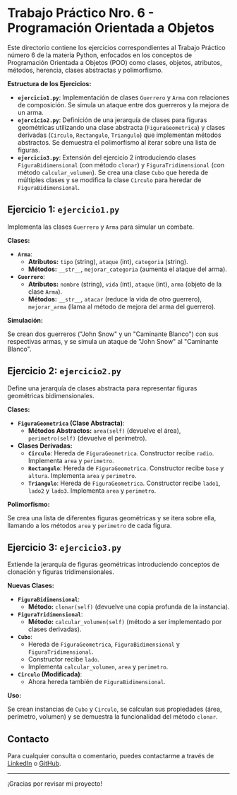 # Trabajo Práctico Nro. 6 - Programación Orientada a Objetos

Este directorio contiene los ejercicios correspondientes al Trabajo Práctico número 6 de la materia Python, enfocados en los conceptos de Programación Orientada a Objetos (POO) como clases, objetos, atributos, métodos, herencia, clases abstractas y polimorfismo.

**Estructura de los Ejercicios:**

- **`ejercicio1.py`**: Implementación de clases `Guerrero` y `Arma` con relaciones de composición. Se simula un ataque entre dos guerreros y la mejora de un arma.
- **`ejercicio2.py`**: Definición de una jerarquía de clases para figuras geométricas utilizando una clase abstracta (`FiguraGeometrica`) y clases derivadas (`Circulo`, `Rectangulo`, `Triangulo`) que implementan métodos abstractos. Se demuestra el polimorfismo al iterar sobre una lista de figuras.
- **`ejercicio3.py`**: Extensión del ejercicio 2 introduciendo clases `FiguraBidimensional` (con método `clonar`) y `FiguraTridimensional` (con método `calcular_volumen`). Se crea una clase `Cubo` que hereda de múltiples clases y se modifica la clase `Circulo` para heredar de `FiguraBidimensional`.

## Ejercicio 1: `ejercicio1.py`

Implementa las clases `Guerrero` y `Arma` para simular un combate.

**Clases:**

- **`Arma`**:
  - **Atributos:** `tipo` (string), `ataque` (int), `categoria` (string).
  - **Métodos:** `__str__`, `mejorar_categoria` (aumenta el ataque del arma).
- **`Guerrero`**:
  - **Atributos:** `nombre` (string), `vida` (int), `ataque` (int), `arma` (objeto de la clase `Arma`).
  - **Métodos:** `__str__`, `atacar` (reduce la vida de otro guerrero), `mejorar_arma` (llama al método de mejora del arma del guerrero).

**Simulación:**

Se crean dos guerreros ("John Snow" y un "Caminante Blanco") con sus respectivas armas, y se simula un ataque de "John Snow" al "Caminante Blanco".

## Ejercicio 2: `ejercicio2.py`

Define una jerarquía de clases abstracta para representar figuras geométricas bidimensionales.

**Clases:**

- **`FiguraGeometrica` (Clase Abstracta)**:
  - **Métodos Abstractos:** `area(self)` (devuelve el área), `perimetro(self)` (devuelve el perímetro).
- **Clases Derivadas:**
  - **`Circulo`**: Hereda de `FiguraGeometrica`. Constructor recibe `radio`. Implementa `area` y `perimetro`.
  - **`Rectangulo`**: Hereda de `FiguraGeometrica`. Constructor recibe `base` y `altura`. Implementa `area` y `perimetro`.
  - **`Triangulo`**: Hereda de `FiguraGeometrica`. Constructor recibe `lado1`, `lado2` y `lado3`. Implementa `area` y `perimetro`.

**Polimorfismo:**

Se crea una lista de diferentes figuras geométricas y se itera sobre ella, llamando a los métodos `area` y `perimetro` de cada figura.

## Ejercicio 3: `ejercicio3.py`

Extiende la jerarquía de figuras geométricas introduciendo conceptos de clonación y figuras tridimensionales.

**Nuevas Clases:**

- **`FiguraBidimensional`**:
  - **Método:** `clonar(self)` (devuelve una copia profunda de la instancia).
- **`FiguraTridimensional`**:
  - **Método:** `calcular_volumen(self)` (método a ser implementado por clases derivadas).
- **`Cubo`**:
  - Hereda de `FiguraGeometrica`, `FiguraBidimensional` y `FiguraTridimensional`.
  - Constructor recibe `lado`.
  - Implementa `calcular_volumen`, `area` y `perimetro`.
- **`Circulo` (Modificada)**:
  - Ahora hereda también de `FiguraBidimensional`.

**Uso:**

Se crean instancias de `Cubo` y `Circulo`, se calculan sus propiedades (área, perímetro, volumen) y se demuestra la funcionalidad del método `clonar`.

## Contacto

Para cualquier consulta o comentario, puedes contactarme a través de [LinkedIn](https://www.linkedin.com/in/nkaminski-profile/) o [GitHub](https://github.com/N-Kaminski).

---

¡Gracias por revisar mi proyecto!
